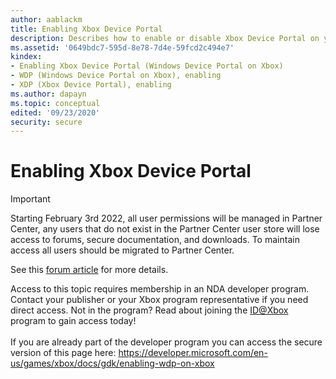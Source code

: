 ```yaml
---
author: aablackm
title: Enabling Xbox Device Portal
description: Describes how to enable or disable Xbox Device Portal on your Xbox One console.
ms.assetid: '0649bdc7-595d-8e78-7d4e-59fcd2c494e7'
kindex:
- Enabling Xbox Device Portal (Windows Device Portal on Xbox)
- WDP (Windows Device Portal on Xbox), enabling
- XDP (Xbox Device Portal), enabling
ms.author: dapayn
ms.topic: conceptual
edited: '09/23/2020'
security: secure
---
```


# Enabling Xbox Device Portal
> [!IMPORTANT]
> Starting February 3rd 2022, all user permissions will be managed in Partner Center, any users that do not exist in the Partner Center user store will lose access to forums, secure documentation, and downloads. To maintain access all users should be migrated to Partner Center. <p></p>See this <a href="https://forums.xboxlive.com/articles/132187/breaking-change-user-access-for-forums-secure-docu.html">forum article</a> for more details.  

 Access to this topic requires membership in an NDA developer program. Contact your publisher or your Xbox program representative if you need direct access. Not in the program? Read about joining the <a href="https://www.xbox.com/Developers/id">ID@Xbox</a> program to gain access today!  <br/><br/>If you are already part of the developer program you can access the secure version of this page here: <a target="_blank" href="https://developer.microsoft.com/en-us/games/xbox/docs/gdk/enabling-wdp-on-xbox">https://developer.microsoft.com/en-us/games/xbox/docs/gdk/enabling-wdp-on-xbox</a>